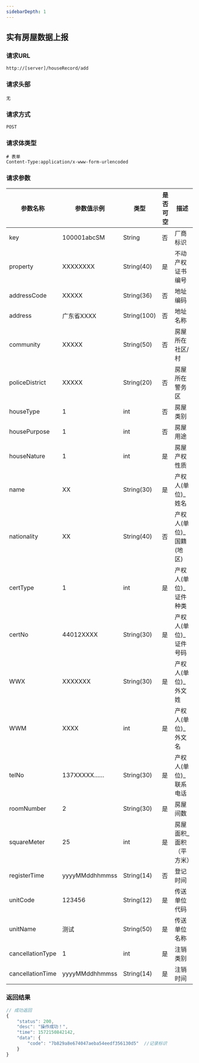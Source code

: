 ```yaml
---
sidebarDepth: 1
---
```

## 实有房屋数据上报
### 请求URL

```
http://[server]/houseRecord/add
```

### 请求头部

```
无
```

### 请求方式

```
POST 
```

### 请求体类型

```
# 表单
Content-Type:application/x-www-form-urlencoded
```

### 请求参数

|  参数名称   | 参数值示例 |  类型  |  是否可空   |   描述  |
| --- | --- | --- | --- | --- |
| key | 100001abcSM| String | 否 | 厂商标识
| property | XXXXXXXX | String(40) | 是 | 不动产权证书编号
| addressCode | XXXXX | String(36) | 否 | 地址编码
| address | 广东省XXXX | String(100) | 否 | 地址名称
| community | XXXXX | String(50) | 否 | 房屋所在社区/村
| policeDistrict | XXXXX | String(20) | 否 | 房屋所在警务区
| houseType | 1 | int | 否 | 房屋类别
| housePurpose | 1| int | 否 | 房屋用途
| houseNature | 1 | int | 是  |  房屋产权性质 |
| name | XX | String(30) | 是 | 产权人(单位)_姓名
| nationality | XX| String(40) | 否 | 产权人(单位)_国籍(地区)
| certType | 1 | int | 是 | 产权人(单位)_证件种类
| certNo | 44012XXXX |String(30)| 是 | 产权人(单位)_证件号码
| WWX | XXXXXXX |String(30)| 是 | 产权人(单位)_外文姓
| WWM | XXXX |int| 是 | 产权人(单位)_外文名
| telNo | 137XXXXX…… |String(30)| 是 | 产权人(单位)_联系电话
| roomNumber | 2 |String(30)| 是 | 房屋间数
| squareMeter | 25 |int| 是 | 房屋面积_面积（平方米）
| registerTime | yyyyMMddhhmmss |String(14)| 否 |登记时间
| unitCode | 123456 |String(12)| 是 | 传送单位代码
| unitName | 测试 |String(50)| 是 | 传送单位名称
| cancellationType | 1 |int| 是 | 注销类别
| cancellationTime | yyyyMMddhhmmss |String(14)| 是 | 注销时间


### 返回结果

```javascript
// 成功返回
{
    "status": 200,
    "desc": "操作成功！",
    "time": 1572150842142,
    "data": {
        "code": "7b829a8e674047aeba54eedf356130d5"  //记录标识
    }
}
```
